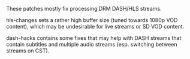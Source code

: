 These patches mostly fix processing DRM DASH/HLS streams.

hls-changes sets a rather high buffer size (tuned towards 1080p VOD content),
which may be undesirable for live streams or SD VOD content.

dash-hacks contains some fixes that may help with DASH streams that contain
subtitles and multiple audio streams (esp. switching between streams on CST).
